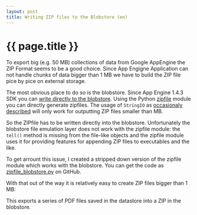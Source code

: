 ```yaml
---
layout: post
title: Writing ZIP files to the Blobstore (en)
---
```


{{ page.title }}
================

To export big (e.g. 50 MB) collections of data from Google AppEngine the ZIP Format seems to be a good
choice. Since App Engigne Application can not handle chunks of data bigger than 1 MB we have to build the 
ZIP file pice by pice on external storage.

The most obvious place to do so is the blobstore. Since App Engine 1.4.3 SDK you can [write directly to the blobstore][1]. Using the Python [zipfile][2] module you can directly generate zipfiles. The usage of `StringIO` as [occasionaly described][3] will only work for outputting ZIP files smaller than MB.

So the ZIPfile has to be written directly into the blobstore. Unfortunately the blobstore file emulation layer does not work with the zipfile module: the `tell()` method is missing from the file-like objects and the zipfile module uses it for providing features for appending ZIP files to executables and the like.

To get arrount this issue, I created a stripped down version of the zipfile module which works with the blobstore. You can get the code as [zipfile_blobstore.py][4] on GitHub.

With that out of the way it is relatively easy to create ZIP files bigger than 1 MB:

<script src="https://gist.github.com/950860.js?file=zib_datastore.py"></script>

This exports a series of PDF files saved in the datastore into a ZIP in the blobstore.

[1]: http://code.google.com/appengine/docs/python/blobstore/overview.html#Writing_Files_to_the_Blobstore
[2]: http://docs.python.org/library/zipfile.html
[3]: http://stackoverflow.com/questions/963800/zipping-dynamic-files-in-app-engine-python
[4]: https://gist.github.com/950846
